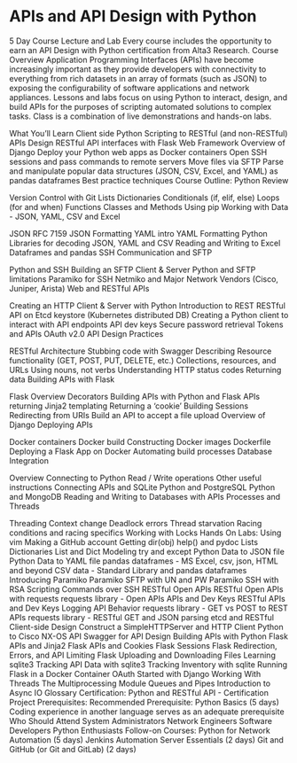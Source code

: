 # APIs and API Design with Python
5 Day Course
Lecture and Lab
Every course includes the opportunity to earn an API Design with Python certification from Alta3 Research.
Course Overview
Application Programming Interfaces (APIs) have become increasingly important as they provide developers with connectivity to everything from rich datasets in an array of formats (such as JSON) to exposing the configurability of software applications and network appliances. Lessons and labs focus on using Python to interact, design, and build APIs for the purposes of scripting automated solutions to complex tasks. Class is a combination of live demonstrations and hands-on labs.

What You’ll Learn
Client side Python Scripting to RESTful (and non-RESTful) APIs
Design RESTful API interfaces with Flask Web Framework
Overview of Django
Deploy your Python web apps as Docker containers
Open SSH sessions and pass commands to remote servers
Move files via SFTP
Parse and manipulate popular data structures (JSON, CSV, Excel, and YAML) as pandas dataframes
Best practice techniques
Course Outline:
Python Review

Version Control with Git
Lists
Dictionaries
Conditionals (if, elif, else)
Loops (for and when)
Functions
Classes and Methods
Using pip
Working with Data - JSON, YAML, CSV and Excel

JSON RFC 7159
JSON Formatting
YAML intro
YAML Formatting
Python Libraries for decoding JSON, YAML and CSV
Reading and Writing to Excel
Dataframes and pandas
SSH Communication and SFTP

Python and SSH
Building an SFTP Client & Server
Python and SFTP limitations
Paramiko for SSH
Netmiko and Major Network Vendors (Cisco, Juniper, Arista)
Web and RESTful APIs

Creating an HTTP Client & Server with Python
Introduction to REST
RESTful API on Etcd keystore (Kubernetes distributed DB)
Creating a Python client to interact with API endpoints
API dev keys
Secure password retrieval
Tokens and APIs
OAuth v2.0
API Design Practices

RESTful Architecture
Stubbing code with Swagger
Describing Resource functionality (GET, POST, PUT, DELETE, etc.)
Collections, resources, and URLs
Using nouns, not verbs
Understanding HTTP status codes
Returning data
Building APIs with Flask

Flask Overview
Decorators
Building APIs with Python and Flask
APIs returning Jinja2 templating
Returning a ‘cookie’
Building Sessions
Redirecting from URIs
Build an API to accept a file upload
Overview of Django
Deploying APIs

Docker containers
Docker build
Constructing Docker images
Dockerfile
Deploying a Flask App on Docker
Automating build processes
Database Integration

Overview
Connecting to Python
Read / Write operations
Other useful instructions
Connecting APIs and SQLite
Python and PostgreSQL
Python and MongoDB
Reading and Writing to Databases with APIs
Processes and Threads

Threading
Context change
Deadlock errors
Thread starvation
Racing conditions and racing specifics
Working with Locks
Hands On Labs:
Using vim
Making a GitHub account
Getting dir(obj) help() and pydoc
Lists
Dictionaries
List and Dict Modeling
try and except
Python Data to JSON file
Python Data to YAML file
pandas dataframes - MS Excel, csv, json, HTML and beyond
CSV data - Standard Library and pandas dataframes
Introducing Paramiko
Paramiko SFTP with UN and PW
Paramiko SSH with RSA
Scripting Commands over SSH
RESTful Open APIs
RESTful Open APIs with requests
requests library - Open APIs
APIs and Dev Keys
RESTful APIs and Dev Keys
Logging API Behavior
requests library - GET vs POST to REST APIs
requests library - RESTful GET and JSON parsing
etcd and RESTful Client-side Design
Construct a SimpleHTTPServer and HTTP Client
Python to Cisco NX-OS API
Swagger for API Design
Building APIs with Python
Flask APIs and Jinja2
Flask APIs and Cookies
Flask Sessions
Flask Redirection, Errors, and API Limiting
Flask Uploading and Downloading Files
Learning sqlite3
Tracking API Data with sqlite3
Tracking Inventory with sqlite
Running Flask in a Docker Container
OAuth
Started with Django
Working With Threads
The Multiprocessing Module
Queues and Pipes
Introduction to Async IO
Glossary
Certification:
Python and RESTful API - Certification Project
Prerequisites:
Recommended Prerequisite: Python Basics (5 days)
Coding experience in another language serves as an adequate prerequisite
Who Should Attend
System Administrators
Network Engineers
Software Developers
Python Enthusiasts
Follow-on Courses:
Python for Network Automation (5 days)
Jenkins Automation Server Essentials (2 days)
Git and GitHub (or Git and GitLab) (2 days)
